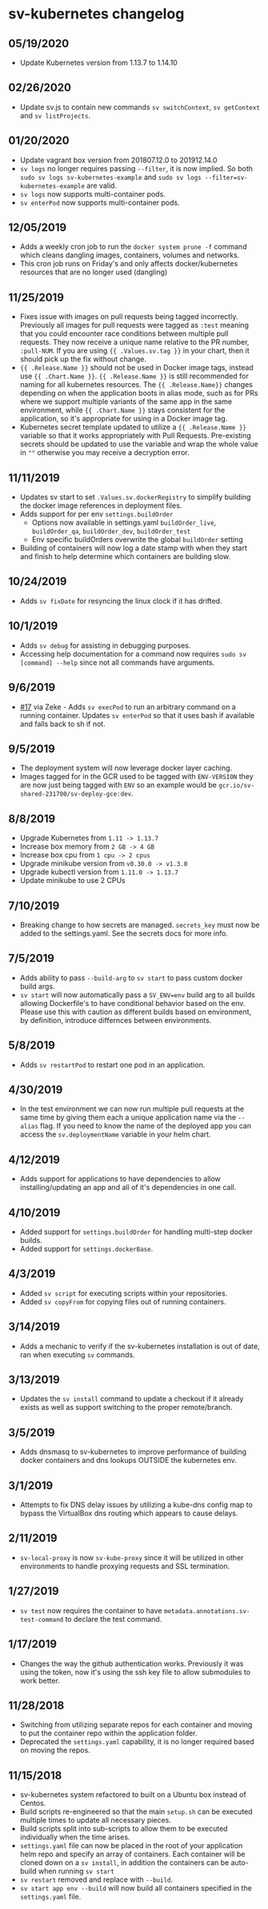 # sv-kubernetes changelog

## 05/19/2020
* Update Kubernetes version from 1.13.7 to 1.14.10

## 02/26/2020
* Update sv.js to contain new commands `sv switchContext`, `sv getContext` and `sv listProjects`.

## 01/20/2020
* Update vagrant box version from 201807.12.0 to 201912.14.0
* `sv logs` no longer requires passing `--filter`, it is now implied. So both `sudo sv logs sv-kubernetes-example` and `sudo sv logs --filter=sv-kubernetes-example` are valid.
* `sv logs` now supports multi-container pods.
* `sv enterPod` now supports multi-container pods.

## 12/05/2019
* Adds a weekly cron job to run the `docker system prune -f` command which cleans dangling images, containers, volumes and networks.
* This cron job runs on Friday's and only affects docker/kubernetes resources that are no longer used (dangling)

## 11/25/2019

* Fixes issue with images on pull requests being tagged incorrectly. Previously all images for pull requests were tagged as `:test` meaning that you could encounter race conditions between multiple pull requests. They now receive a unique name relative to the PR number, `:pull-NUM`. If you are using `{{ .Values.sv.tag }}` in your chart, then it should pick up the fix without change.
* `{{ .Release.Name }}` should not be used in Docker image tags, instead use `{{ .Chart.Name }}`. `{{ .Release.Name }}` is still recommended for naming for all kubernetes resources. The `{{ .Release.Name}}` changes depending on when the application boots in alias mode, such as for PRs where we support multiple variants of the same app in the same environment, while `{{ .Chart.Name }}` stays consistent for the application, so it's appropriate for using in a Docker image tag.
* Kubernetes secret template updated to utilize a `{{ .Release.Name }}` variable so that it works appropriately with Pull Requests. Pre-existing secrets should be updated to use the variable and wrap the whole value in `""` otherwise you may receive a decryption error.

## 11/11/2019

* Updates sv start to set `.Values.sv.dockerRegistry` to simplify building the docker image references in deployment files.
* Adds support for per env `settings.buildOrder`
	* Options now available in settings.yaml `buildOrder_live`, `buildOrder_qa`, `buildOrder_dev`, `buildOrder_test`
	* Env specific buildOrders overwrite the global `buildOrder` setting
* Building of containers will now log a date stamp with when they start and finish to help determine which containers are building slow.

## 10/24/2019

* Adds `sv fixDate` for resyncing the linux clock if it has drifted.

## 10/1/2019

* Adds `sv debug` for assisting in debugging purposes.
* Accessing help documentation for a command now requires `sudo sv [command] --help` since not all commands have arguments.

## 9/6/2019

* [#17](https://github.com/simpleviewinc/sv-kubernetes/pull/17) via Zeke - Adds `sv execPod` to run an arbitrary command on a running container. Updates `sv enterPod` so that it uses bash if available and falls back to sh if not.

## 9/5/2019

* The deployment system will now leverage docker layer caching.
* Images tagged for in the GCR used to be tagged with `ENV-VERSION` they are now just being tagged with `ENV` so an example would be `gcr.io/sv-shared-231700/sv-deploy-gce:dev`.

## 8/8/2019

* Upgrade Kubernetes from `1.11 -> 1.13.7`
* Increase box memory from `2 GB -> 4 GB`
* Increase box cpu from `1 cpu -> 2 cpus`
* Upgrade minikube version from `v0.30.0 -> v1.3.0`
* Upgrade kubectl version from `1.11.0 -> 1.13.7`
* Update minikube to use 2 CPUs

## 7/10/2019

* Breaking change to how secrets are managed. `secrets_key` must now be added to the settings.yaml. See the secrets docs for more info.

## 7/5/2019

* Adds ability to pass `--build-arg` to `sv start` to pass custom docker build args.
* `sv start` will now automatically pass a `SV_ENV=env` build arg to all builds allowing Dockerfile's to have conditional behavior based on the env. Please use this with caution as different builds based on environment, by definition, introduce differnces between environments.

## 5/8/2019

* Adds `sv restartPod` to restart one pod in an application.

## 4/30/2019

* In the test environment we can now run multiple pull requests at the same time by giving them each a unique application name via the `--alias` flag. If you need to know the name of the deployed app you can access the `sv.deploymentName` variable in your helm chart.

## 4/12/2019

* Adds support for applications to have dependencies to allow installing/updating an app and all of it's dependencies in one call.

## 4/10/2019

* Added support for `settings.buildOrder` for handling multi-step docker builds.
* Added support for `settings.dockerBase`.

## 4/3/2019

* Added `sv script` for executing scripts within your repositories.
* Added `sv copyFrom` for copying files out of running containers.

## 3/14/2019

* Adds a mechanic to verify if the sv-kubernetes installation is out of date, ran when executing `sv` commands.

## 3/13/2019

* Updates the `sv install` command to update a checkout if it already exists as well as support switching to the proper remote/branch.

## 3/5/2019

* Adds dnsmasq to sv-kubernetes to improve performance of building docker containers and dns lookups OUTSIDE the kubernetes env.

## 3/1/2019

* Attempts to fix DNS delay issues by utilizing a kube-dns config map to bypass the VirtualBox dns routing which appears to cause delays.

## 2/11/2019

* `sv-local-proxy` is now `sv-kube-proxy` since it will be utilized in other environments to handle proxying requests and SSL termination.

## 1/27/2019

* `sv test` now requires the container to have `metadata.annotations.sv-test-command` to declare the test command.

## 1/17/2019

* Changes the way the github authentication works. Previously it was using the token, now it's using the ssh key file to allow submodules to work better.

## 11/28/2018

* Switching from utilizing separate repos for each container and moving to put the container repo within the application folder.
* Deprecated the `settings.yaml` capability, it is no longer required based on moving the repos.

## 11/15/2018

* sv-kubernetes system refactored to built on a Ubuntu box instead of Centos.
* Build scripts re-engineered so that the main `setup.sh` can be executed multiple times to update all necessary pieces.
* Build scripts split into sub-scripts to allow them to be executed individually when the time arises.
* `settings.yaml` file can now be placed in the root of your application helm repo and specify an array of containers. Each container will be cloned down on a `sv install`, in addition the containers can be auto-build when running `sv start`
* `sv restart` removed and replace with `--build`.
* `sv start app env --build` will now build all containers specified in the `settings.yaml` file.